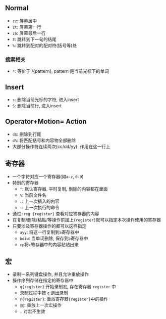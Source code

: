## Normal
* `zz`: 屏幕居中
* `zt`: 屏幕第一行
* `zb`: 屏幕最后一行
* `E`: 跳转到下一句的结尾
* `%`: 跳转到配对的配对符(括号等)处
### 搜索相关
* `*`: 等价于 /{pattern}, pattern 是当前光标下的单词 
## Insert
* `s`: 删除当前光标的字符, 进入insert
* `S`: 删除当前行, 进入insert
## Operator+Motion= Action
* `d$`: 删除到行尾
* `d%`: 将匹配括号和内容物全部删除
* 大部分操作符连续两次(cc/dd/yy): 作用在这一行上
## 寄存器
* 一个字符对应一个寄存器(如`a-z`, `0-9`)
* 特别的寄存器
    * `"`: 默认寄存器, 平时复制, 删除的内容都在里面
    * `%`: 当前文件名
    * `.`: 上一次插入的内容
    * `:`: 上一次执行的命令
* 通过`:reg {register}` 查看对应寄存器的内容
* 在复制/删除/粘贴/等操作前加上`{register}`就可以指定本次操作使用的寄存器
* 只要涉及寄存器操作的都可以这样指定
    * `ayy`: 将这一行复制到`a`寄存器中
    * `bdiw`: 当单词删除, 保存到`b`寄存器中
    * `cp`将`c`寄存器中的内容粘贴出来
## 宏
* 录制一系列键盘操作, 并且允许重放操作
* 操作序列存储在指定的寄存器中
    * `q{register}` 开始录制宏, 存在寄存器 `register` 中
    * 录制过程中按 `q` 退出录制
    * `@{register}`: 重放寄存器`{register}`中的操作
    * `@@`: 重放上一次宏操作
    * `.` 对宏不生效
